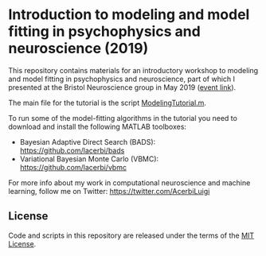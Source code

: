 # Introduction to modeling and model fitting in psychophysics and neuroscience (2019)

This repository contains materials for an introductory workshop to modeling and model fitting in psychophysics and neuroscience, part of which I presented at the Bristol Neuroscience group in May 2019 ([event link](http://www.bristol.ac.uk/neuroscience/events/diary/2019/ndforum-8may.html)).

The main file for the tutorial is the script [ModelingTutorial.m](https://github.com/lacerbi/workshop-bristol-2019/blob/master/ModelingTutorial.m).

To run some of the model-fitting algorithms in the tutorial you need to download and install the following MATLAB toolboxes:
  - Bayesian Adaptive Direct Search (BADS): https://github.com/lacerbi/bads
  - Variational Bayesian Monte Carlo (VBMC): https://github.com/lacerbi/vbmc

For more info about my work in computational neuroscience and machine learning, follow me on Twitter: https://twitter.com/AcerbiLuigi


## License

Code and scripts in this repository are released under the terms of the [MIT License](https://github.com/lacerbi/workshop-bristol-2019/blob/master/LICENSE).
